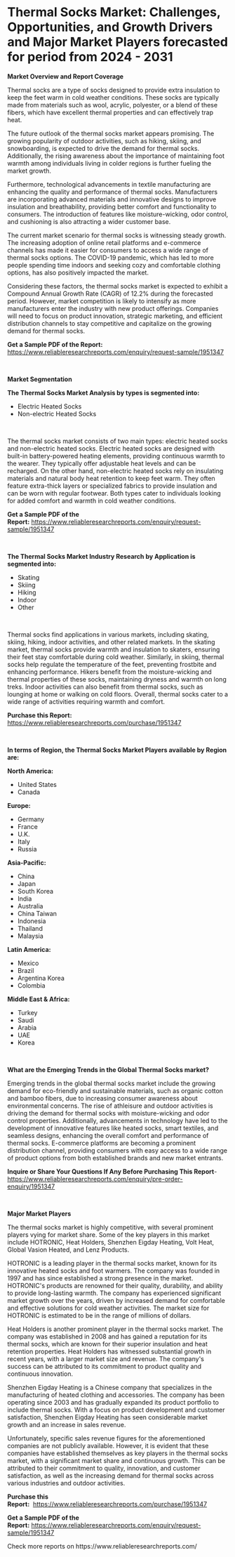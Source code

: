<p><h1>Thermal Socks Market: Challenges, Opportunities, and Growth Drivers and Major Market Players forecasted for period from 2024 - 2031</h1></p><p><strong>Market Overview and Report Coverage</strong></p>
<p><p>Thermal socks are a type of socks designed to provide extra insulation to keep the feet warm in cold weather conditions. These socks are typically made from materials such as wool, acrylic, polyester, or a blend of these fibers, which have excellent thermal properties and can effectively trap heat.</p><p>The future outlook of the thermal socks market appears promising. The growing popularity of outdoor activities, such as hiking, skiing, and snowboarding, is expected to drive the demand for thermal socks. Additionally, the rising awareness about the importance of maintaining foot warmth among individuals living in colder regions is further fueling the market growth.</p><p>Furthermore, technological advancements in textile manufacturing are enhancing the quality and performance of thermal socks. Manufacturers are incorporating advanced materials and innovative designs to improve insulation and breathability, providing better comfort and functionality to consumers. The introduction of features like moisture-wicking, odor control, and cushioning is also attracting a wider customer base.</p><p>The current market scenario for thermal socks is witnessing steady growth. The increasing adoption of online retail platforms and e-commerce channels has made it easier for consumers to access a wide range of thermal socks options. The COVID-19 pandemic, which has led to more people spending time indoors and seeking cozy and comfortable clothing options, has also positively impacted the market.</p><p>Considering these factors, the thermal socks market is expected to exhibit a Compound Annual Growth Rate (CAGR) of 12.2% during the forecasted period. However, market competition is likely to intensify as more manufacturers enter the industry with new product offerings. Companies will need to focus on product innovation, strategic marketing, and efficient distribution channels to stay competitive and capitalize on the growing demand for thermal socks.</p></p>
<p><strong>Get a Sample PDF of the Report:</strong> <a href="https://www.reliableresearchreports.com/enquiry/request-sample/1951347">https://www.reliableresearchreports.com/enquiry/request-sample/1951347</a></p>
<p>&nbsp;</p>
<p><strong>Market Segmentation</strong></p>
<p><strong>The Thermal Socks Market Analysis by types is segmented into:</strong></p>
<p><ul><li>Electric Heated Socks</li><li>Non-electric Heated Socks</li></ul></p>
<p>&nbsp;</p>
<p><p>The thermal socks market consists of two main types: electric heated socks and non-electric heated socks. Electric heated socks are designed with built-in battery-powered heating elements, providing continuous warmth to the wearer. They typically offer adjustable heat levels and can be recharged. On the other hand, non-electric heated socks rely on insulating materials and natural body heat retention to keep feet warm. They often feature extra-thick layers or specialized fabrics to provide insulation and can be worn with regular footwear. Both types cater to individuals looking for added comfort and warmth in cold weather conditions.</p></p>
<p><strong>Get a Sample PDF of the Report:</strong>&nbsp;<a href="https://www.reliableresearchreports.com/enquiry/request-sample/1951347">https://www.reliableresearchreports.com/enquiry/request-sample/1951347</a></p>
<p>&nbsp;</p>
<p><strong>The Thermal Socks Market Industry Research by Application is segmented into:</strong></p>
<p><ul><li>Skating</li><li>Skiing</li><li>Hiking</li><li>Indoor</li><li>Other</li></ul></p>
<p>&nbsp;</p>
<p><p>Thermal socks find applications in various markets, including skating, skiing, hiking, indoor activities, and other related markets. In the skating market, thermal socks provide warmth and insulation to skaters, ensuring their feet stay comfortable during cold weather. Similarly, in skiing, thermal socks help regulate the temperature of the feet, preventing frostbite and enhancing performance. Hikers benefit from the moisture-wicking and thermal properties of these socks, maintaining dryness and warmth on long treks. Indoor activities can also benefit from thermal socks, such as lounging at home or walking on cold floors. Overall, thermal socks cater to a wide range of activities requiring warmth and comfort.</p></p>
<p><strong>Purchase this Report:</strong>&nbsp; <a href="https://www.reliableresearchreports.com/purchase/1951347">https://www.reliableresearchreports.com/purchase/1951347</a></p>
<p>&nbsp;</p>
<p><strong>In terms of Region, the Thermal Socks Market Players available by Region are:</strong></p>
<p>
    <p> <strong> North America: </strong>
        <ul>
            <li>United States</li>
            <li>Canada</li>
        </ul>
        </p> 
    <p> <strong> Europe: </strong>
        <ul>
            <li>Germany</li>
            <li>France</li>
            <li>U.K.</li>
            <li>Italy</li>
            <li>Russia</li>
        </ul>
        </p> 
    <p> <strong> Asia-Pacific: </strong>
        <ul>
            <li>China</li>
            <li>Japan</li>
            <li>South Korea</li>
            <li>India</li>
            <li>Australia</li>
            <li>China Taiwan</li>
            <li>Indonesia</li>
            <li>Thailand</li>
            <li>Malaysia</li>
        </ul>
        </p> 
    <p> <strong> Latin America: </strong>
        <ul>
            <li>Mexico</li>
            <li>Brazil</li>
            <li>Argentina Korea</li>
            <li>Colombia</li>
        </ul>
        </p> 
    <p> <strong> Middle East & Africa: </strong>
        <ul>
            <li>Turkey</li>
            <li>Saudi</li>
            <li>Arabia</li>
            <li>UAE</li>
            <li>Korea</li>
        </ul>
    </p>
    </p>
<p>&nbsp;</p>
<p><strong>What are the Emerging Trends in the Global Thermal Socks market?</strong></p>
<p><p>Emerging trends in the global thermal socks market include the growing demand for eco-friendly and sustainable materials, such as organic cotton and bamboo fibers, due to increasing consumer awareness about environmental concerns. The rise of athleisure and outdoor activities is driving the demand for thermal socks with moisture-wicking and odor control properties. Additionally, advancements in technology have led to the development of innovative features like heated socks, smart textiles, and seamless designs, enhancing the overall comfort and performance of thermal socks. E-commerce platforms are becoming a prominent distribution channel, providing consumers with easy access to a wide range of product options from both established brands and new market entrants.</p></p>
<p><strong>Inquire or Share Your Questions If Any Before Purchasing This Report</strong>- <a href="https://www.reliableresearchreports.com/enquiry/pre-order-enquiry/1951347">https://www.reliableresearchreports.com/enquiry/pre-order-enquiry/1951347</a></p>
<p>&nbsp;</p>
<p><strong>Major Market Players</strong></p>
<p><p>The thermal socks market is highly competitive, with several prominent players vying for market share. Some of the key players in this market include HOTRONIC, Heat Holders, Shenzhen Eigday Heating, Volt Heat, Global Vasion Heated, and Lenz Products.</p><p>HOTRONIC is a leading player in the thermal socks market, known for its innovative heated socks and foot warmers. The company was founded in 1997 and has since established a strong presence in the market. HOTRONIC's products are renowned for their quality, durability, and ability to provide long-lasting warmth. The company has experienced significant market growth over the years, driven by increased demand for comfortable and effective solutions for cold weather activities. The market size for HOTRONIC is estimated to be in the range of millions of dollars.</p><p>Heat Holders is another prominent player in the thermal socks market. The company was established in 2008 and has gained a reputation for its thermal socks, which are known for their superior insulation and heat retention properties. Heat Holders has witnessed substantial growth in recent years, with a larger market size and revenue. The company's success can be attributed to its commitment to product quality and continuous innovation.</p><p>Shenzhen Eigday Heating is a Chinese company that specializes in the manufacturing of heated clothing and accessories. The company has been operating since 2003 and has gradually expanded its product portfolio to include thermal socks. With a focus on product development and customer satisfaction, Shenzhen Eigday Heating has seen considerable market growth and an increase in sales revenue.</p><p>Unfortunately, specific sales revenue figures for the aforementioned companies are not publicly available. However, it is evident that these companies have established themselves as key players in the thermal socks market, with a significant market share and continuous growth. This can be attributed to their commitment to quality, innovation, and customer satisfaction, as well as the increasing demand for thermal socks across various industries and outdoor activities.</p></p>
<p><strong>Purchase this Report:</strong>&nbsp;&nbsp;<a href="https://www.reliableresearchreports.com/purchase/1951347">https://www.reliableresearchreports.com/purchase/1951347</a></p>
<p></p>
<p><strong>Get a Sample PDF of the Report:</strong>&nbsp;<a href="https://www.reliableresearchreports.com/enquiry/request-sample/1951347">https://www.reliableresearchreports.com/enquiry/request-sample/1951347</a></p>
<p>Check more reports on https://www.reliableresearchreports.com/</p>